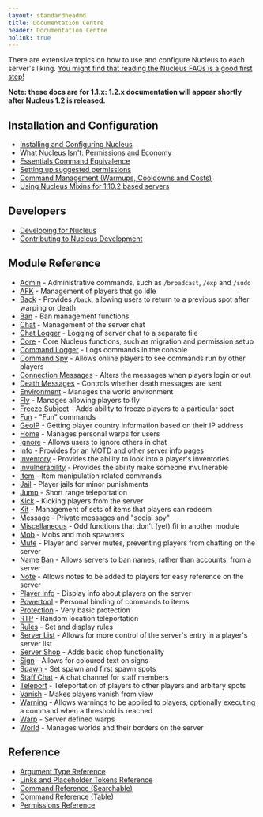 ```yaml
---
layout: standardheadmd
title: Documentation Centre
header: Documentation Centre
nolink: true
---
```


There are extensive topics on how to use and configure Nucleus to each server's liking. [You might find that reading the Nucleus FAQs is a good first step!](faqs.html)

**Note: these docs are for 1.1.x: 1.2.x documentation will appear shortly after Nucleus 1.2 is released.**

## Installation and Configuration

* [Installing and Configuring Nucleus](configuration/)
* [What Nucleus Isn't: Permissions and Economy](permsecon.html)
* [Essentials Command Equivalence](essentials.html)
* [Setting up suggested permissions](configuration/permissions.html)
* [Command Management (Warmups, Cooldowns and Costs)](configuration/commands.html)
* [Using Nucleus Mixins for 1.10.2 based servers](configuration/mixins.html)

## Developers

* [Developing for Nucleus](developers/api)
* [Contributing to Nucleus Development](developers/contributing)

## Module Reference

* [Admin](modules/admin.html) - Administrative commands, such as `/broadcast`, `/exp` and `/sudo`
* [AFK](modules/afk.html) - Management of players that go idle
* [Back](modules/back.html) - Provides `/back`, allowing users to return to a previous spot after warping or death
* [Ban](modules/ban.html) - Ban management functions
* [Chat](modules/chat.html) - Management of the server chat
* [Chat Logger](modules/chat-logger.html) - Logging of server chat to a separate file
* [Core](modules/core.html) - Core Nucleus functions, such as migration and permission setup
* [Command Logger](modules/command-logger.html) - Logs commands in the console
* [Command Spy](modules/command-spy.html) - Allows online players to see commands run by other players
* [Connection Messages](modules/connection-messages.html) - Alters the messages when players login or out
* [Death Messages](modules/death-message.html) - Controls whether death messages are sent
* [Environment](modules/environment.html) - Manages the world environment
* [Fly](modules/fly.html) - Manages allowing players to fly
* [Freeze Subject](modules/freeze-subject.html) - Adds ability to freeze players to a particular spot
* [Fun](modules/fun.html) - "Fun" commands
* [GeoIP](modules/geo-ip.html) - Getting player country information based on their IP address
* [Home](modules/home.html) - Manages personal warps for users
* [Ignore](modules/ignore.html) - Allows users to ignore others in chat
* [Info](modules/info.html) - Provides for an MOTD and other server info pages
* [Inventory](modules/inventory.html) - Provides the ability to look into a player's inventories
* [Invulnerability](modules/invulnerability.html) - Provides the ability make someone invulnerable
* [Item](modules/item.html) - Item manipulation related commands
* [Jail](modules/jail.html) - Player jails for minor punishments
* [Jump](modules/jump.html) - Short range teleportation
* [Kick](modules/kick.html) - Kicking players from the server
* [Kit](modules/kit.html) - Management of sets of items that players can redeem
* [Message](modules/message.html) - Private messages and "social spy"
* [Miscellaneous](modules/misc.html) - Odd functions that don't (yet) fit in another module
* [Mob](modules/mob.html) - Mobs and mob spawners
* [Mute](modules/mute.html) - Player and server mutes, preventing players from chatting on the server
* [Name Ban](modules/nameban.html) - Allows servers to ban names, rather than accounts, from a server
* [Note](modules/note.html) - Allows notes to be added to players for easy reference on the server
* [Player Info](modules/playerinfo.html) - Display info about players on the server
* [Powertool](modules/powertool.html) - Personal binding of commands to items
* [Protection](modules/protection.html) - Very basic protection
* [RTP](modules/rtp.md) - Random location teleportation
* [Rules](modules/rules.html) - Set and display rules
* [Server List](modules/server-list.html) - Allows for more control of the server's entry in a player's server list
* [Server Shop](modules/server-shop.html) - Adds basic shop functionality
* [Sign](modules/sign.html) - Allows for coloured text on signs
* [Spawn](modules/spawn.html) - Set spawn and first spawn spots
* [Staff Chat](modules/staff-chat.html) - A chat channel for staff members
* [Teleport](modules/teleport.html) - Teleportation of players to other players and arbitary spots
* [Vanish](modules/vanish.html) - Makes players vanish from view
* [Warning](modules/warn.html) - Allows warnings to be applied to players, optionally executing a command when a threshold is reached
* [Warp](modules/warp.html) - Server defined warps
* [World](modules/world.html) - Manages worlds and their borders on the server

## Reference

* [Argument Type Reference](arguments.html)
* [Links and Placeholder Tokens Reference](configuration/links-and-tokens.html)
* [Command Reference (Searchable)](commands2.html)
* [Command Reference (Table)](commands.html)
* [Permissions Reference](permissions.html)
